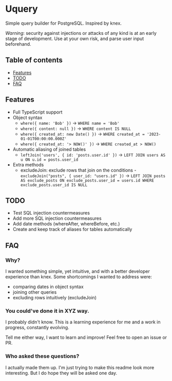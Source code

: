 # Uquery

Simple query builder for PostgreSQL. Inspired by knex.

_Warning_: security against injections or attacks of any kind is at an early stage of development. Use at your own risk, and parse user input beforehand.

## Table of contents

- [Features](#features)
- [TODO](#todo)
- [FAQ](#faq)

## Features

- Full TypeScript support
- Object syntax
  - `where({ name: 'Bob' })` -> `WHERE name = 'Bob'`
  - `where({ content: null })` -> `WHERE content IS NULL`
  - `where({ created_at: new Date() })` -> `WHERE created_at = '2023-01-01T00:00:00.000Z'`
  - `where({ created_at: '> NOW()' })` -> `WHERE created_at > NOW()`
- Automatic aliasing of joined tables
  - `leftJoin('users', { id: 'posts.user.id' })` -> `LEFT JOIN users AS u ON u.id = posts.user_id`
- Extra methods
  - excludeJoin: exclude rows that join on the conditions - `excludeJoin("posts", { user_id: "users.id" })` -> `LEFT JOIN posts AS exclude_posts ON exclude_posts.user_id = users.id
WHERE exclude_posts.user_id IS NULL`

## TODO

- Test SQL injection countermeasures
- Add more SQL injection countermeasures
- Add date methods (whereAfter, whereBefore, etc.)
- Create and keep track of aliases for tables automatically

## FAQ

### Why?

I wanted something simple, yet intuitive, and with a better developer experience than knex. Some shortcomings I wanted to address were:

- comparing dates in object syntax
- joining other queries
- excluding rows intuitively (excludeJoin)

### You could've done it in XYZ way.

I probably didn't know. This is a learning experience for me and a work in progress, constantly evolving.

Tell me either way, I want to learn and improve! Feel free to open an issue or PR.

### Who asked these questions?

I actually made them up. I'm just trying to make this readme look more interesting. But I do hope they will be asked one day.
